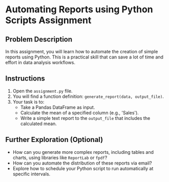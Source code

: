 
# Automating Reports using Python Scripts Assignment

## Problem Description

In this assignment, you will learn how to automate the creation of simple reports using Python. This is a practical skill that can save a lot of time and effort in data analysis workflows.

## Instructions

1.  Open the `assignment.py` file.
2.  You will find a function definition: `generate_report(data, output_file)`.
3.  Your task is to:
    *   Take a Pandas DataFrame as input.
    *   Calculate the mean of a specified column (e.g., 'Sales').
    *   Write a simple text report to the `output_file` that includes the calculated mean.

## Further Exploration (Optional)

*   How can you generate more complex reports, including tables and charts, using libraries like `ReportLab` or `fpdf`?
*   How can you automate the distribution of these reports via email?
*   Explore how to schedule your Python script to run automatically at specific intervals.
